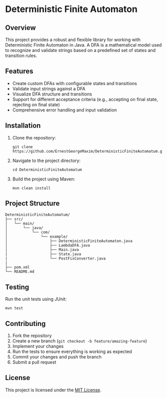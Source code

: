 # Deterministic Finite Automaton

## Overview
This project provides a robust and flexible library for working with Deterministic Finite Automaton in Java. A DFA is a mathematical model used to recognize and validate strings based on a predefined set of states and transition rules.

## Features
- Create custom DFAs with configurable states and transitions
- Validate input strings against a DFA
- Visualize DFA structure and transitions
- Support for different acceptance criteria (e.g., accepting on final state, rejecting on final state)
- Comprehensive error handling and input validation

## Installation
1. Clone the repository:
   ```
   git clone https://github.com/ErnestGeorgeMaxim/DeterministicFiniteAutomatum.git
   ```
2. Navigate to the project directory:
   ```
   cd DeterministicFiniteAutomatum
   ```
3. Build the project using Maven:
   ```
   mvn clean install
   ```

## Project Structure
```
DeterministicFiniteAutomatum/
├── src/
│   └── main/
│       └── java/
│           └── com/
│               └── example/
│                   ├── DeterministicFiniteAutomaton.java
│                   ├── LambdaDFA.java
│                   ├── Main.java
|                   ├── State.java
|                   └── PostFixConverter.java
|
├── pom.xml
└── README.md
```

## Testing
Run the unit tests using JUnit:
```
mvn test
```

## Contributing
1. Fork the repository
2. Create a new branch (`git checkout -b feature/amazing-feature`)
3. Implement your changes
4. Run the tests to ensure everything is working as expected
5. Commit your changes and push the branch
6. Submit a pull request

## License
This project is licensed under the [MIT License](LICENSE).
